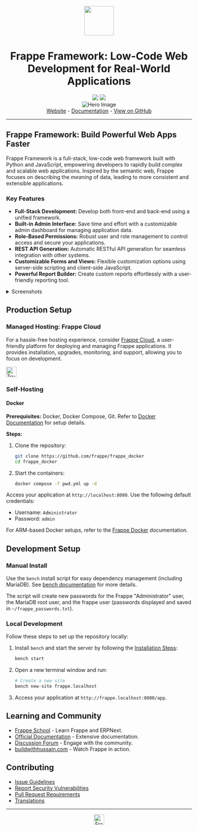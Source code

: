 <div align="center" markdown="1">
    <img src=".github/framework-logo-new.svg" width="80" height="80"/>
    <h1>Frappe Framework: Low-Code Web Development for Real-World Applications</h1>
</div>

<div align="center">
    <a target="_blank" href="LICENSE" title="License: MIT"><img src="https://img.shields.io/badge/License-MIT-success.svg"></a>
    <a href="https://codecov.io/gh/frappe/frappe"><img src="https://codecov.io/gh/frappe/frappe/branch/develop/graph/badge.svg?token=XoTa679hIj"/></a>
</div>
<div align="center">
    <img src=".github/hero-image.png" alt="Hero Image" />
</div>
<div align="center">
    <a href="https://frappe.io/framework">Website</a>
    -
    <a href="https://docs.frappe.io/framework">Documentation</a>
    -
    <a href="https://github.com/frappe/frappe">View on GitHub</a>
</div>

---

## Frappe Framework: Build Powerful Web Apps Faster

Frappe Framework is a full-stack, low-code web framework built with Python and JavaScript, empowering developers to rapidly build complex and scalable web applications. Inspired by the semantic web, Frappe focuses on describing the *meaning* of data, leading to more consistent and extensible applications.

### Key Features

*   **Full-Stack Development:**  Develop both front-end and back-end using a unified framework.
*   **Built-in Admin Interface:** Save time and effort with a customizable admin dashboard for managing application data.
*   **Role-Based Permissions:**  Robust user and role management to control access and secure your applications.
*   **REST API Generation:** Automatic RESTful API generation for seamless integration with other systems.
*   **Customizable Forms and Views:** Flexible customization options using server-side scripting and client-side JavaScript.
*   **Powerful Report Builder:** Create custom reports effortlessly with a user-friendly reporting tool.

<details>
<summary>Screenshots</summary>

![List View](.github/fw-list-view.png)
![Form View](.github/fw-form-view.png)
![Role Permission Manager](.github/fw-rpm.png)
</details>

## Production Setup

### Managed Hosting: Frappe Cloud

For a hassle-free hosting experience, consider [Frappe Cloud](https://frappecloud.com), a user-friendly platform for deploying and managing Frappe applications. It provides installation, upgrades, monitoring, and support, allowing you to focus on development.

<div>
    <a href="https://frappecloud.com/" target="_blank">
        <picture>
            <source media="(prefers-color-scheme: dark)" srcset="https://frappe.io/files/try-on-fc-white.png">
            <img src="https://frappe.io/files/try-on-fc-black.png" alt="Try on Frappe Cloud" height="28" />
        </picture>
    </a>
</div>

### Self-Hosting

#### Docker

**Prerequisites:** Docker, Docker Compose, Git. Refer to [Docker Documentation](https://docs.docker.com) for setup details.

**Steps:**

1.  Clone the repository:
    ```bash
    git clone https://github.com/frappe/frappe_docker
    cd frappe_docker
    ```
2.  Start the containers:
    ```bash
    docker compose -f pwd.yml up -d
    ```

Access your application at `http://localhost:8080`. Use the following default credentials:

*   Username: `Administrator`
*   Password: `admin`

For ARM-based Docker setups, refer to the [Frappe Docker](https://github.com/frappe/frappe_docker?tab=readme-ov-file#to-run-on-arm64-architecture-follow-this-instructions) documentation.

## Development Setup

### Manual Install

Use the `bench` install script for easy dependency management (including MariaDB).  See [bench documentation](https://github.com/frappe/bench) for more details.

The script will create new passwords for the Frappe "Administrator" user, the MariaDB root user, and the frappe user (passwords displayed and saved in `~/frappe_passwords.txt`).

### Local Development

Follow these steps to set up the repository locally:

1.  Install `bench` and start the server by following the [Installation Steps](https://docs.frappe.io/framework/user/en/installation):
    ```bash
    bench start
    ```
2.  Open a new terminal window and run:
    ```bash
    # Create a new site
    bench new-site frappe.localhost
    ```
3.  Access your application at `http://frappe.localhost:8000/app`.

## Learning and Community

*   [Frappe School](https://frappe.school) - Learn Frappe and ERPNext.
*   [Official Documentation](https://docs.frappe.io/framework) - Extensive documentation.
*   [Discussion Forum](https://discuss.frappe.io/) - Engage with the community.
*   [buildwithhussain.com](https://buildwithhussain.com) - Watch Frappe in action.

## Contributing

*   [Issue Guidelines](https://github.com/frappe/erpnext/wiki/Issue-Guidelines)
*   [Report Security Vulnerabilities](https://frappe.io/security)
*   [Pull Request Requirements](https://github.com/frappe/erpnext/wiki/Contribution-Guidelines)
*   [Translations](https://crowdin.com/project/frappe)

---
<div align="center">
    <a href="https://frappe.io" target="_blank">
        <picture>
            <source media="(prefers-color-scheme: dark)" srcset="https://frappe.io/files/Frappe-white.png">
            <img src="https://frappe.io/files/Frappe-black.png" alt="Frappe Technologies" height="28"/>
        </picture>
    </a>
</div>